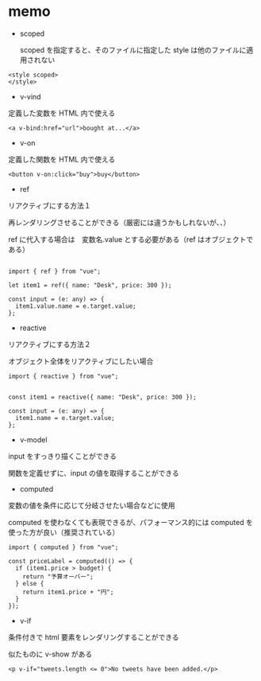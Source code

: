 # memo

- scoped

  scoped を指定すると、そのファイルに指定した style は他のファイルに適用されない

```
<style scoped>
</style>
```

- v-vind

定義した変数を HTML 内で使える

```
<a v-bind:href="url">bought at...</a>
```

- v-on

定義した関数を HTML 内で使える

```
<button v-on:click="buy">buy</button>
```

- ref

リアクティブにする方法１

再レンダリングさせることができる（厳密には違うかもしれないが、、）

ref に代入する場合は　変数名.value とする必要がある（ref はオブジェクトである）

```

import { ref } from "vue";

let item1 = ref({ name: "Desk", price: 300 });

const input = (e: any) => {
  item1.value.name = e.target.value;
};
```

- reactive

リアクティブにする方法２

オブジェクト全体をリアクティブにしたい場合

```
import { reactive } from "vue";


const item1 = reactive({ name: "Desk", price: 300 });

const input = (e: any) => {
  item1.name = e.target.value;
};

```

- v-model

input をすっきり描くことができる

関数を定義せずに、input の値を取得することができる

- computed

変数の値を条件に応じて分岐させたい場合などに使用

computed を使わなくても表現できるが、パフォーマンス的には computed を使った方が良い（推奨されている）

```
import { computed } from "vue";

const priceLabel = computed(() => {
  if (item1.price > budget) {
    return "予算オーバー";
  } else {
    return item1.price + "円";
  }
});
```

- v-if

条件付きで html 要素をレンダリングすることができる

似たものに v-show がある

```ツイートが0以下の場合のみpタグを表示
<p v-if="tweets.length <= 0">No tweets have been added.</p>
```

